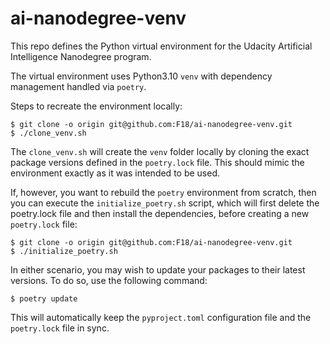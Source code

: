 # ai-nanodegree-venv

This repo defines the Python virtual environment for the Udacity Artificial Intelligence Nanodegree program.

The virtual environment uses Python3.10 `venv` with dependency management handled via `poetry`.

Steps to recreate the environment locally:

    $ git clone -o origin git@github.com:F18/ai-nanodegree-venv.git
    $ ./clone_venv.sh

The `clone_venv.sh` will create the `venv` folder locally by cloning the exact
package versions defined in the `poetry.lock` file. This should mimic the
environment exactly as it was intended to be used.

If, however, you want to rebuild the `poetry` environment from scratch, then you
can execute the `initialize_poetry.sh` script, which will first delete the
poetry.lock file and then install the dependencies, before creating a new
`poetry.lock` file:

    $ git clone -o origin git@github.com:F18/ai-nanodegree-venv.git
    $ ./initialize_poetry.sh

In either scenario, you may wish to update your packages to their latest
versions. To do so, use the following command:

    $ poetry update

This will automatically keep the `pyproject.toml` configuration file and the
`poetry.lock` file in sync.
